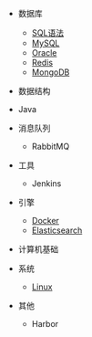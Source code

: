 * 数据库
  * [SQL语法](docs/database/SQL)
  * [MySQL](docs/database/MySQL)
  * [Oracle](docs/database/Oracle)
  * [Redis](docs/database/Redis)
  * [MongoDB](docs/database/MongoDB)
* 数据结构
* Java
* 消息队列

  * RabbitMQ
* 工具

  * Jenkins

* 引擎
  * [Docker](docs/engine/Docker)
  * [Elasticsearch](docs/engine/Elasticsearch)
* 计算机基础
* 系统
  
  * [Linux](docs/system/Linux)

* 其他

  * Harbor


